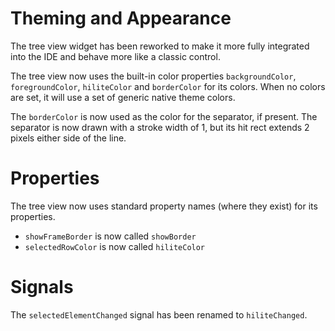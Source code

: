 # Theming and Appearance
The tree view widget has been reworked to make it more fully
integrated into the IDE and behave more like a classic control.

The tree view now uses the built-in color properties `backgroundColor`, 
`foregroundColor`, `hiliteColor` and `borderColor` for its colors.
When no colors are set, it will use a set of generic native theme 
colors.

The `borderColor` is now used as the color for the separator, if 
present. The separator is now drawn with a stroke width of 1, but its
hit rect extends 2 pixels either side of the line.

# Properties
The tree view now uses standard property names (where they exist) for 
its properties. 

- `showFrameBorder` is now called `showBorder`
- `selectedRowColor` is now called `hiliteColor`

# Signals
The `selectedElementChanged` signal has been renamed to `hiliteChanged`.